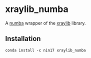 # xraylib_numba

A [numba](https://numba.pydata.org) wrapper of the [xraylib](https://github.com/tschoonj/xraylib/tree/master) library.

## Installation

`conda install -c nin17 xraylib_numba`
